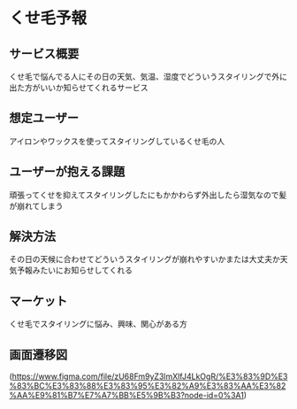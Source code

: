 # くせ毛予報

## サービス概要
くせ毛で悩んでる人にその日の天気、気温、湿度でどういうスタイリングで外に出た方がいいか知らせてくれるサービス

## 想定ユーザー
アイロンやワックスを使ってスタイリングしているくせ毛の人

## ユーザーが抱える課題
頑張ってくせを抑えてスタイリングしたにもかかわらず外出したら湿気なので髪が崩れてしまう

## 解決方法
その日の天候に合わせてどういうスタイリングが崩れやすいかまたは大丈夫か天気予報みたいにお知らせしてくれる

## マーケット
くせ毛でスタイリングに悩み、興味、関心がある方

## 画面遷移図
(https://www.figma.com/file/zU68Fm9yZ3lmXlfJ4LkOgR/%E3%83%9D%E3%83%BC%E3%83%88%E3%83%95%E3%82%A9%E3%83%AA%E3%82%AA%E9%81%B7%E7%A7%BB%E5%9B%B3?node-id=0%3A1)
